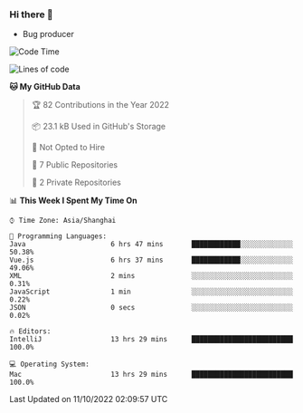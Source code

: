 ### Hi there 👋
* Bug producer
<!--START_SECTION:waka-->
![Code Time](http://img.shields.io/badge/Code%20Time-753%20hrs%2041%20mins-blue)

![Lines of code](https://img.shields.io/badge/From%20Hello%20World%20I%27ve%20Written-33%20Thousand%20lines%20of%20code-blue)

**🐱 My GitHub Data** 

> 🏆 82 Contributions in the Year 2022
 > 
> 📦 23.1 kB Used in GitHub's Storage 
 > 
> 🚫 Not Opted to Hire
 > 
> 📜 7 Public Repositories 
 > 
> 🔑 2 Private Repositories  
 > 
📊 **This Week I Spent My Time On** 

```text
⌚︎ Time Zone: Asia/Shanghai

💬 Programming Languages: 
Java                     6 hrs 47 mins       ████████████░░░░░░░░░░░░░   50.38% 
Vue.js                   6 hrs 37 mins       ████████████░░░░░░░░░░░░░   49.06% 
XML                      2 mins              ░░░░░░░░░░░░░░░░░░░░░░░░░   0.31% 
JavaScript               1 min               ░░░░░░░░░░░░░░░░░░░░░░░░░   0.22% 
JSON                     0 secs              ░░░░░░░░░░░░░░░░░░░░░░░░░   0.02%

🔥 Editors: 
IntelliJ                 13 hrs 29 mins      █████████████████████████   100.0%

💻 Operating System: 
Mac                      13 hrs 29 mins      █████████████████████████   100.0%

```


 Last Updated on 11/10/2022 02:09:57 UTC
<!--END_SECTION:waka-->
